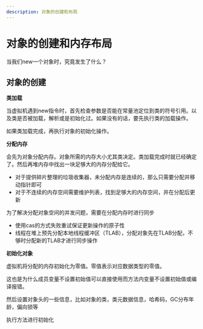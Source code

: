 ```yaml
---
description: 对象的创建和布局
---
```

# 对象的创建和内存布局

当我们new一个对象时，究竟发生了什么？

## 对象的创建

**类加载**

当虚拟机遇到new指令时，首先检查参数是否能在常量池定位到类的符号引用。以及类是否被加载，解析或是初始化过。如果没有的话，要先执行类的加载操作。

如果类加载完成，再执行对象的初始化操作。

**分配内存**

会先为对象分配内存。对象所需的内存大小尤其类决定。类加载完成时就已经确定了。然后再堆内存中找出一块足够大的内存分配给它。

- 对于提供碎片整理的垃圾收集器，未分配内存是连续的，那么只需要分配并移动指针即可
- 对于不连续的内存空间需要维护列表，找到足够大的内存空间，并在分配后更新

为了解决分配对象空间的并发问题，需要在分配内存时进行同步

- 使用cas的方式失败重试保证更新操作的原子性
- 线程在堆上预先分配本地线程缓冲区（TLAB），分配对象先在TLAB分配，不够时分配新的TLAB才进行同步操作

**初始化对象**

虚拟机将分配的内存初始化为零值。零值表示对应数据类型的零值。

这也是为什么成员变量不设置初始值可以直接使用而方法内变量不设置初始值或编译报错。

然后设置对象头的一些信息，比如对象的类，类元数据信息，哈希码，GC分布年龄，偏向锁等

执行<init>方法进行初始化



